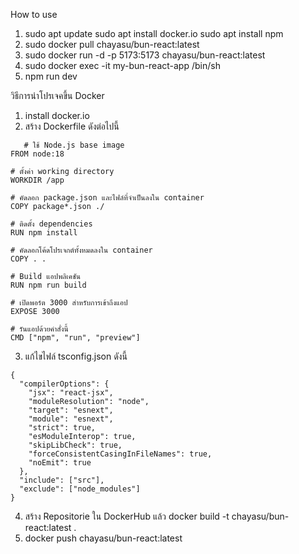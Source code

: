 How to use
1. sudo apt update
sudo apt install docker.io
sudo apt install npm
3. sudo docker pull chayasu/bun-react:latest
4. sudo docker run -d -p 5173:5173 chayasu/bun-react:latest
5. sudo docker exec -it my-bun-react-app /bin/sh
6. npm run dev


วิธีการนำโปรเจคขึ้น Docker

1. install docker.io
2. สร้าง Dockerfile ดังต่อไปนี้

```
   # ใช้ Node.js base image
FROM node:18

# ตั้งค่า working directory
WORKDIR /app

# คัดลอก package.json และไฟล์ที่จำเป็นลงใน container
COPY package*.json ./

# ติดตั้ง dependencies
RUN npm install

# คัดลอกโค้ดโปรเจกต์ทั้งหมดลงใน container
COPY . .

# Build แอปพลิเคชัน
RUN npm run build

# เปิดพอร์ต 3000 สำหรับการเข้าถึงแอป
EXPOSE 3000

# รันแอปด้วยคำสั่งนี้
CMD ["npm", "run", "preview"]

```

3. แก้ไขไฟล์ tsconfig.json ดังนี้

```
{
  "compilerOptions": {
    "jsx": "react-jsx", 
    "moduleResolution": "node",
    "target": "esnext",
    "module": "esnext",
    "strict": true,
    "esModuleInterop": true,
    "skipLibCheck": true,
    "forceConsistentCasingInFileNames": true,
    "noEmit": true
  },
  "include": ["src"],
  "exclude": ["node_modules"]
}
```

4. สร้าง Repositorie ใน DockerHub แล้ว docker build -t chayasu/bun-react:latest .
5. docker push chayasu/bun-react:latest
